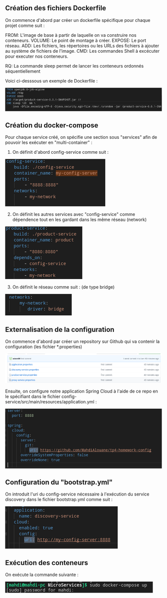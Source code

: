 ## Création des fichiers Dockerfile

On commence d'abord par créer un dockerfile spécifique pour chaque projet comme suit :

FROM: L'image de base à partir de laquelle on va construire nos conteneurs.
VOLUME: Le point de montage à créer.
EXPOSE: Le port réseau.
ADD: Les fichiers, les répertoires ou les URLs des fichiers à ajouter au système de fichiers de l'image.
CMD: Les commandes Shell à excécuter pour executer nos conteneurs.

RQ: La commande sleep permet de lancer les conteneurs ordonnés séquentiellement

Voici ci-desssous un exemple de Dockerfile :  

![screen1](/screen1.png?raw=true "Dockerfile")

## Création du docker-compose

Pour chaque service créé, on spécifie une section sous "services" afin de pouvoir les exécuter en "multi-container" :

1) On définit d'abord config-service comme suit : 

![screen2](/screen2.png?raw=true "Config-service")

2) On définit les autres services avec "config-service" comme dépendence tout en les gardant dans les même réseau (network)

![screen3](/screen3.png?raw=true "x-service")

3) On définit le réseau comme suit : (de type bridge)

![screen4](/screen4.png?raw=true "Network")

## Externalisation de la configuration

On commence d'abord par créer un repository sur Github qui va contenir la configuration (les fichier *.properties)

![screen5](/screen5.png?raw=true "Github")

Ensuite, on configure notre application Spring Cloud à l'aide de ce repo en le spécifiant dans le fichier config-service/src/main/resources/application.yml : 

![screen6](/screen6.png?raw=true "Application.yml")

## Configuration du "bootstrap.yml"

On introduit l'uri du config-service nécessaire à l'exécution du service discovery dans le fichier bootstrap.yml comme suit : 

![screen7](/screen7.png?raw=true "Bootstrap.yml")

## Exécution des conteneurs

On exécute la commande suivante : 

![screen8](/screen8.png?raw=true "Exécution")